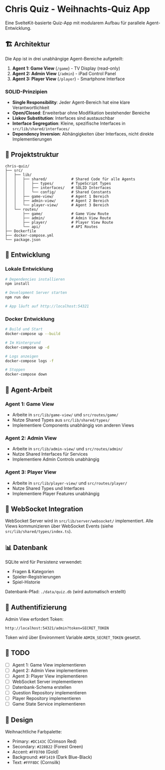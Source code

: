 # Chris Quiz - Weihnachts-Quiz App

Eine SvelteKit-basierte Quiz-App mit modularem Aufbau für parallele Agent-Entwicklung.

## 🏗️ Architektur

Die App ist in drei unabhängige Agent-Bereiche aufgeteilt:

1. **Agent 1: Game View** (`/game`) - TV Display (read-only)
2. **Agent 2: Admin View** (`/admin`) - iPad Control Panel
3. **Agent 3: Player View** (`/player`) - Smartphone Interface

### SOLID-Prinzipien

- **Single Responsibility**: Jeder Agent-Bereich hat eine klare Verantwortlichkeit
- **Open/Closed**: Erweiterbar ohne Modifikation bestehender Bereiche
- **Liskov Substitution**: Interfaces sind austauschbar
- **Interface Segregation**: Kleine, spezifische Interfaces in `src/lib/shared/interfaces/`
- **Dependency Inversion**: Abhängigkeiten über Interfaces, nicht direkte Implementierungen

## 📁 Projektstruktur

```
chris-quiz/
├── src/
│   ├── lib/
│   │   ├── shared/           # Shared Code für alle Agents
│   │   │   ├── types/        # TypeScript Types
│   │   │   ├── interfaces/   # SOLID Interfaces
│   │   │   └── config/       # Shared Constants
│   │   ├── game-view/        # Agent 1 Bereich
│   │   ├── admin-view/       # Agent 2 Bereich
│   │   └── player-view/      # Agent 3 Bereich
│   └── routes/
│       ├── game/             # Game View Route
│       ├── admin/            # Admin View Route
│       ├── player/           # Player View Route
│       └── api/              # API Routes
├── Dockerfile
├── docker-compose.yml
└── package.json
```

## 🚀 Entwicklung

### Lokale Entwicklung

```bash
# Dependencies installieren
npm install

# Development Server starten
npm run dev

# App läuft auf http://localhost:54321
```

### Docker Entwicklung

```bash
# Build und Start
docker-compose up --build

# Im Hintergrund
docker-compose up -d

# Logs anzeigen
docker-compose logs -f

# Stoppen
docker-compose down
```

## 👥 Agent-Arbeit

### Agent 1: Game View
- Arbeite in `src/lib/game-view/` und `src/routes/game/`
- Nutze Shared Types aus `src/lib/shared/types/`
- Implementiere Components unabhängig von anderen Views

### Agent 2: Admin View
- Arbeite in `src/lib/admin-view/` und `src/routes/admin/`
- Nutze Shared Interfaces für Services
- Implementiere Admin Controls unabhängig

### Agent 3: Player View
- Arbeite in `src/lib/player-view/` und `src/routes/player/`
- Nutze Shared Types und Interfaces
- Implementiere Player Features unabhängig

## 🔌 WebSocket Integration

WebSocket Server wird in `src/lib/server/websocket/` implementiert.
Alle Views kommunizieren über WebSocket Events (siehe `src/lib/shared/types/index.ts`).

## 📊 Datenbank

SQLite wird für Persistenz verwendet:
- Fragen & Kategorien
- Spieler-Registrierungen
- Spiel-Historie

Datenbank-Pfad: `./data/quiz.db` (wird automatisch erstellt)

## 🔐 Authentifizierung

Admin View erfordert Token:
```
http://localhost:54321/admin?token=SECRET_TOKEN
```

Token wird über Environment Variable `ADMIN_SECRET_TOKEN` gesetzt.

## 📝 TODO

- [ ] Agent 1: Game View implementieren
- [ ] Agent 2: Admin View implementieren
- [ ] Agent 3: Player View implementieren
- [ ] WebSocket Server implementieren
- [ ] Datenbank-Schema erstellen
- [ ] Question Repository implementieren
- [ ] Player Repository implementieren
- [ ] Game State Service implementieren

## 🎨 Design

Weihnachtliche Farbpalette:
- Primary: `#DC143C` (Crimson Red)
- Secondary: `#228B22` (Forest Green)
- Accent: `#FFD700` (Gold)
- Background: `#0F1419` (Dark Blue-Black)
- Text: `#FFF8DC` (Cornsilk)

